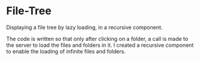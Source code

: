 # File-Tree
Displaying a file tree by lazy loading, in a recursive component.

The code is written so that only after clicking on a folder, a call is made to the server to load the files and folders in it.
I created a recursive component to enable the loading of infinite files and folders.
